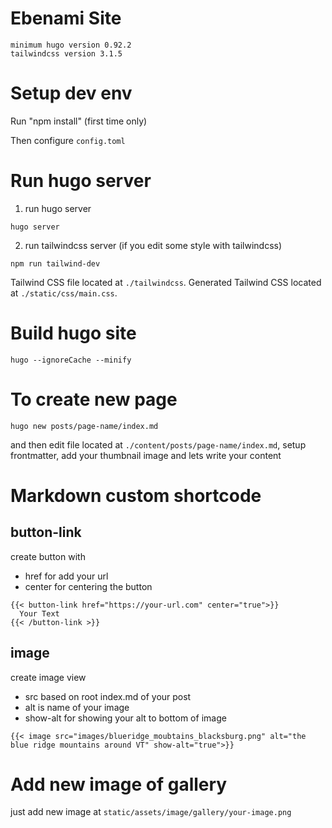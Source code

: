 # Ebenami Site

```
minimum hugo version 0.92.2
tailwindcss version 3.1.5
```

# Setup dev env

Run "npm install" (first time only)

Then configure `config.toml`

# Run hugo server

1. run hugo server

```
hugo server
```

2. run tailwindcss server (if you edit some style with tailwindcss)

```
npm run tailwind-dev
```

Tailwind CSS file located at `./tailwindcss`.
Generated Tailwind CSS located at `./static/css/main.css`.

# Build hugo site

```
hugo --ignoreCache --minify
```

# To create new page

```
hugo new posts/page-name/index.md
```

and then edit file located at `./content/posts/page-name/index.md`, setup frontmatter, add your thumbnail image and lets write your content


# Markdown custom shortcode

## button-link

create button with
- href for add your url
- center for centering the button
```
{{< button-link href="https://your-url.com" center="true">}}
  Your Text
{{< /button-link >}}
```

## image

create image view
- src based on root index.md of your post
- alt is name of your image
- show-alt for showing your alt to bottom of image 
```
{{< image src="images/blueridge_moubtains_blacksburg.png" alt="the blue ridge mountains around VT" show-alt="true">}}
```

# Add new image of gallery

just add new image at `static/assets/image/gallery/your-image.png`